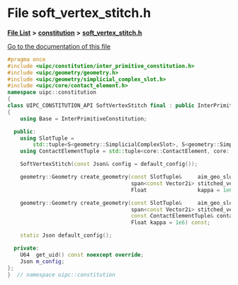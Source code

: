 

# File soft\_vertex\_stitch.h

[**File List**](files.md) **>** [**constitution**](dir_e6404e629433dfdedefe8b8f43f6234d.md) **>** [**soft\_vertex\_stitch.h**](soft__vertex__stitch_8h.md)

[Go to the documentation of this file](soft__vertex__stitch_8h.md)


```C++
#pragma once
#include <uipc/constitution/inter_primitive_constitution.h>
#include <uipc/geometry/geometry.h>
#include <uipc/geometry/simplicial_complex_slot.h>
#include <uipc/core/contact_element.h>
namespace uipc::constitution
{
class UIPC_CONSTITUTION_API SoftVertexStitch final : public InterPrimitiveConstitution
{
    using Base = InterPrimitiveConstitution;

  public:
    using SlotTuple =
        std::tuple<S<geometry::SimplicialComplexSlot>, S<geometry::SimplicialComplexSlot>>;
    using ContactElementTuple = std::tuple<core::ContactElement, core::ContactElement>;

    SoftVertexStitch(const Json& config = default_config());

    geometry::Geometry create_geometry(const SlotTuple&     aim_geo_slots,
                                       span<const Vector2i> stitched_vert_ids,
                                       Float                kappa = 1e6) const;

    geometry::Geometry create_geometry(const SlotTuple&     aim_geo_slots,
                                       span<const Vector2i> stitched_vert_ids,
                                       const ContactElementTuple& contact_elements,
                                       Float kappa = 1e6) const;

    static Json default_config();

  private:
    U64  get_uid() const noexcept override;
    Json m_config;
};
}  // namespace uipc::constitution
```


